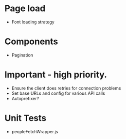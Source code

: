 # Page load

- Font loading strategy

# Components

- Pagination

# Important - high priority.

- Ensure the client does retries for connection problems
- Set base URLs and config for various API calls
- Autoprefixer?

# Unit Tests

- peopleFetchWrapper.js
